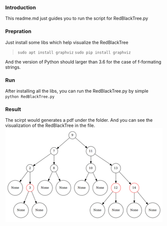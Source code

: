 ### Introduction 

This readme.md just guides you to run the script for RedBlackTree.py

### Prepration

Just install some libs which help visualize the RedBlackTree

>`sudo apt install graphviz`
>`sudo pip install graphviz`

And the version of Python should larger than 3.6 for the case of f-formating strings.

### Run

After installing all the libs, you can run the RedBlackTree.py by simple `python RedBlackTree.py`

### Result

The scirpt would generates a pdf under the folder. And you can see the visualization of the RedBlackTree in the file.
![RedBlackTree](RedBlackTree.png)